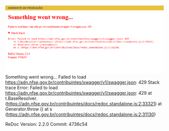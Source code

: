 ![alt text](image.png)
Something went wrong...
Failed to load https://adn.nfse.gov.br/contribuintes/swagger/v1/swagger.json: 429
Stack trace
Error: Failed to load https://adn.nfse.gov.br/contribuintes/swagger/v1/swagger.json: 429 
    at t.BaseResolver.<anonymous> (https://adn.nfse.gov.br/contribuintes/docs/redoc.standalone.js:2:33321)
    at Generator.throw (<anonymous>)
    at s (https://adn.nfse.gov.br/contribuintes/docs/redoc.standalone.js:2:31130)

ReDoc Version: 2.2.0
Commit: 4736c54